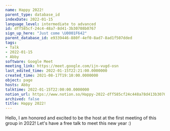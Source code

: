 ```yaml
---
name: Happy 2022!
parent_type: database_id
indexDate: 2022-01-15
language_level: intermediate to advanced
id: dff585cf-24c4-48a7-8d41-3b30708b0767
sign_up_here: "Just come \U0001F642"
parent_database_id: e9339446-880f-4ef0-8ad7-8ad1f507dded
tags:
- Talk
- 2022-01-15
- Abby
software: Google Meet
meeting_link: https://meet.google.com/ijn-vugd-osn
last_edited_time: 2022-01-15T22:21:00.0000000
created_time: 2021-08-17T19:10:00.0000000
object: page
hosts: Abby
talktime: 2022-01-15T22:00:00.0000000
notion_url: https://www.notion.so/Happy-2022-dff585cf24c448a78d413b30708b0767
archived: false
title: Happy 2022!
---
```


Hello, I am honored and excited to be the host at the first meeting of this group in 2022! Let's have a free talk to meet this new year :)





